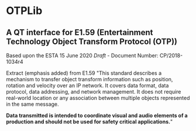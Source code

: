 # OTPLib
## A QT interface for E1.59  (Entertainment  Technology  Object  Transform  Protocol  (OTP)) 

Based upon the ESTA 15 June 2020 _Draft_ - Document Number: CP/2018-1034r4

Extract (emphasis added) from  E1.59
"This standard describes a mechanism to transfer object transform information such as position, rotation and velocity over an IP network. It covers data format, data protocol, data addressing, and network management. It does not require real-world location or any association between multiple objects represented in the same message.

<b>Data transmitted is intended to coordinate visual and audio elements of a production and should not be used for safety critical applications.</b>"
